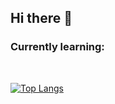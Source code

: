 ## Hi there 👋
<!--
[![Anurag's GitHub stats](https://github-readme-stats.vercel.app/api?username=ShirleyFerr)](https://github.com/ShirleyFerr/github-readme-stats)

**ShirleyFerr/ShirleyFerr** is a ✨ _special_ ✨ repository because its `README.md` (this file) appears on your GitHub profile.

Here are some ideas to get you started:

- 🔭 I’m currently working on ...
- 🌱 I’m currently learning ...
- 👯 I’m looking to collaborate on ...
- 🤔 I’m looking for help with ...
- 💬 Ask me about ...
- 📫 How to reach me: ...
- 😄 Pronouns: ...
- ⚡ Fun fact: ...
-->
### Currently learning:
<br>

[![Top Langs](https://github-readme-stats.vercel.app/api/top-langs/?username=ShirleyFerr&layout=compact)](https://github.com/ShirleyFerr/github-readme-stats)


